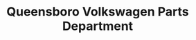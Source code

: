 ---
title: "Queensboro Volkswagen Parts Department"
url: /long-island-city/queensboro-volkswagen-parts-department/
shop: Autoteile
---